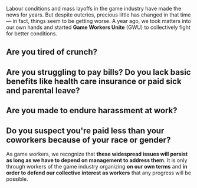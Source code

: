 Labour conditions and mass layoffs in the game industry have made the news for
years. But despite outcries, precious little has changed in that time — in fact,
things seem to be getting worse. A year ago, we took matters into our own hands
and started **Game Workers Unite** (GWU) to collectively fight for better
conditions.

## Are you tired of crunch?

## Are you struggling to pay bills? Do you lack basic benefits like health care insurance or paid sick and parental leave?

## Are you made to endure harassment at work?

## Do you suspect you're paid less than your coworkers because of your race or gender?


As game workers, we recognize that **these widespread issues will persist as
long as we have to depend on management to address them**. It is only through
workers of the game industry organizing **on our own terms** and **in order to
defend our collective interest as workers** that any progress will be possible.
